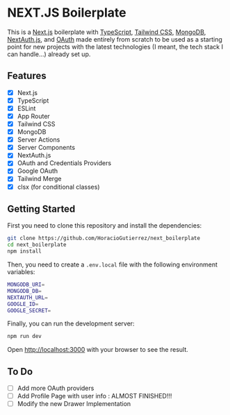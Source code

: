 # NEXT.JS Boilerplate

This is a [Next.js](https://nextjs.org/) boilerplate with [TypeScript](https://www.typescriptlang.org/), [Tailwind CSS](https://tailwindcss.com/), [MongoDB](https://www.mongodb.com/), [NextAuth.js](https://next-auth.js.org/), and [OAuth](https://oauth.net/) made entirely from scratch to be used as a starting point for new projects with the latest technologies (I meant, the tech stack I can handle...) already set up.

## Features

- [x] Next.js
- [x] TypeScript
- [x] ESLint
- [x] App Router
- [x] Tailwind CSS
- [x] MongoDB
- [x] Server Actions
- [x] Server Components
- [x] NextAuth.js
- [x] OAuth and Credentials Providers
- [x] Google OAuth
- [x] Tailwind Merge
- [x] clsx (for conditional classes)

## Getting Started

First you need to clone this repository and install the dependencies:

```bash
git clone https://github.com/HoracioGutierrez/next_boilerplate
cd next_boilerplate
npm install
```

Then, you need to create a `.env.local` file with the following environment variables:

```bash
MONGODB_URI=
MONGODB_DB=
NEXTAUTH_URL=
GOOGLE_ID=
GOOGLE_SECRET=
```

Finally, you can run the development server:

```bash
npm run dev
```

Open [http://localhost:3000](http://localhost:3000) with your browser to see the result.


## To Do

- [ ] Add more OAuth providers
- [ ] Add Profile Page with user info : ALMOST FINISHED!!!
- [ ] Modify the new Drawer Implementation
